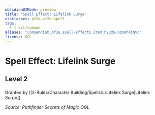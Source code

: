```yaml
---
obsidianUIMode: preview
title: "Spell Effect: Lifelink Surge"
cssclasses: pf2e,pf2e-spell
tags:
  - trait/common
aliases: "Compendium.pf2e.spell-effects.Item.h2JzNunzO8hXiNV3"
license: OGL
---
```

# Spell Effect: Lifelink Surge
## Level 2
### 






Granted by [[3-Rules/Character Building/Spells/L/Lifelink Surge|Lifelink Surge]].

*Source: Pathfinder Secrets of Magic*
*OGL*